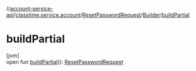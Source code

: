//[account-service-api](../../../../index.md)/[classtime.service.account](../../index.md)/[ResetPasswordRequest](../index.md)/[Builder](index.md)/[buildPartial](build-partial.md)

# buildPartial

[jvm]\
open fun [buildPartial](build-partial.md)(): [ResetPasswordRequest](../index.md)

